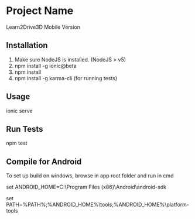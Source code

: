 # Project Name

Learn2Drive3D Mobile Version

## Installation

1. Make sure NodeJS is installed. (NodeJS > v5)
2. npm install -g ionic@beta
3. npm install
4. npm install -g karma-cli (for running tests)

## Usage

ionic serve

## Run Tests

npm test

## Compile for Android

To set up build on windows, browse in app root folder and run in cmd

set ANDROID_HOME=C:\Program Files (x86)\Android\android-sdk

set PATH=%PATH%;%ANDROID\_HOME%\tools;%ANDROID\_HOME%\platform-tools